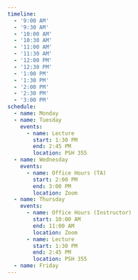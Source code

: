 ```yaml
---
timeline:
  - '9:00 AM'
  - '9:30 AM'
  - '10:00 AM'
  - '10:30 AM'
  - '11:00 AM'
  - '11:30 AM'
  - '12:00 PM'
  - '12:30 PM'
  - '1:00 PM'
  - '1:30 PM'
  - '2:00 PM'
  - '2:30 PM'
  - '3:00 PM'
schedule:
  - name: Monday
  - name: Tuesday
    events:
      - name: Lecture
        start: 1:30 PM
        end: 2:45 PM
        location: PSH 355
  - name: Wednesday
    events:
      - name: Office Hours (TA)
        start: 2:00 PM
        end: 3:00 PM
        location: Zoom
  - name: Thursday
    events:
      - name: Office Hours (Instructor)
        start: 10:00 AM
        end: 11:00 AM
        location: Zoom	
      - name: Lecture
        start: 1:30 PM
        end: 2:45 PM
        location: PSH 355
  - name: Friday
---
```

